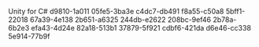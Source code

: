Unity for C#
d9810-1a011
05fe5-3ba3e
c4dc7-db491
f8a55-c50a8
5bff1-22018
67a39-4e138
2b651-a6325
244db-e2622
208bc-9ef46
2b78a-6b2e3
efa43-4d24e
82a18-513b1
37879-5f921
cdbf6-421da
d6e46-cc338
5e914-77b9f
